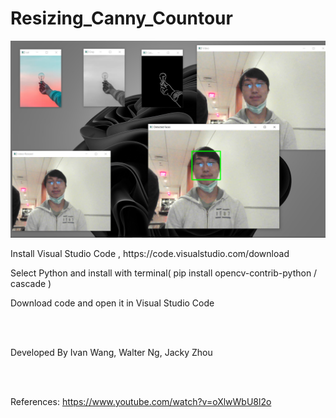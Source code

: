 # Resizing_Canny_Countour

<img src = "https://github.com/RELKS2/Resizing_Canny_Countour/blob/main/preview.png">

<p> Install Visual Studio Code , https://code.visualstudio.com/download
  
Select Python and install with terminal( pip install opencv-contrib-python / cascade )
  
Download code and open it in Visual Studio Code

  
<br><br>
  
  Developed By Ivan Wang, Walter Ng, Jacky Zhou
  
  <br><br>
  
  References:
  https://www.youtube.com/watch?v=oXlwWbU8l2o
